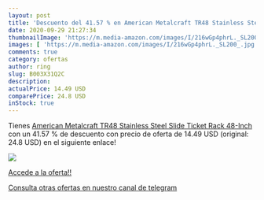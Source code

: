```yaml
---
layout: post
title: 'Descuento del 41.57 % en American Metalcraft TR48 Stainless Steel'
date: 2020-09-29 21:27:34
thumbnailImage: 'https://m.media-amazon.com/images/I/216wGp4phrL._SL200_.jpg'
images: [ 'https://m.media-amazon.com/images/I/216wGp4phrL._SL200_.jpg' ]
comments: true
category: ofertas
author: ring
slug: B003X31Q2C
description:
actualPrice: 14.49 USD
comparePrice: 24.8 USD
inStock: true
---
```


Tienes [American Metalcraft TR48 Stainless Steel Slide Ticket Rack  48-Inch](https://www.amazon.com/dp/B003X31Q2C/?tag=redken08-20) con un 41.57 % de descuento con precio de oferta de 14.49 USD (original: 24.8 USD) en el siguiente enlace!

[![](https://m.media-amazon.com/images/I/216wGp4phrL._SL200_.jpg)](https://www.amazon.com/dp/B003X31Q2C/?tag=redken08-20)

[Accede a la oferta!!](https://www.amazon.com/dp/B003X31Q2C/?tag=redken08-20)

[Consulta otras ofertas en nuestro canal de telegram](https://t.me/s/ofertas25)
